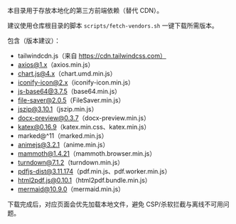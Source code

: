 本目录用于存放本地化的第三方前端依赖（替代 CDN）。

建议使用仓库根目录的脚本 `scripts/fetch-vendors.sh` 一键下载所需版本。

包含（版本建议）：
- tailwindcdn.js（来自 https://cdn.tailwindcss.com）
- axios@1.x（axios.min.js）
- chart.js@4.x（chart.umd.min.js）
- iconify-icon@2.x（iconify-icon.min.js）
- js-base64@3.7.5（base64.min.js）
- file-saver@2.0.5（FileSaver.min.js）
- jszip@3.10.1（jszip.min.js）
- docx-preview@0.3.7（docx-preview.min.js）
- katex@0.16.9（katex.min.css、katex.min.js）
- marked@^11（marked.min.js）
- animejs@3.2.1（anime.min.js）
- mammoth@1.4.21（mammoth.browser.min.js）
- turndown@7.1.2（turndown.min.js）
- pdfjs-dist@3.11.174（pdf.min.js、pdf.worker.min.js）
- html2pdf.js@0.10.1（html2pdf.bundle.min.js）
- mermaid@10.9.0（mermaid.min.js）

下载完成后，对应页面会优先加载本地文件，避免 CSP/杀软拦截与离线不可用问题。
